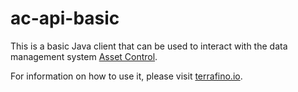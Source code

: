 # ac-api-basic
This is a basic Java client that can be used to interact with the data
management system [Asset Control](http://www.asset-control.com).

For information on how to use it, please visit [terrafino.io](http://terrafino.io).

